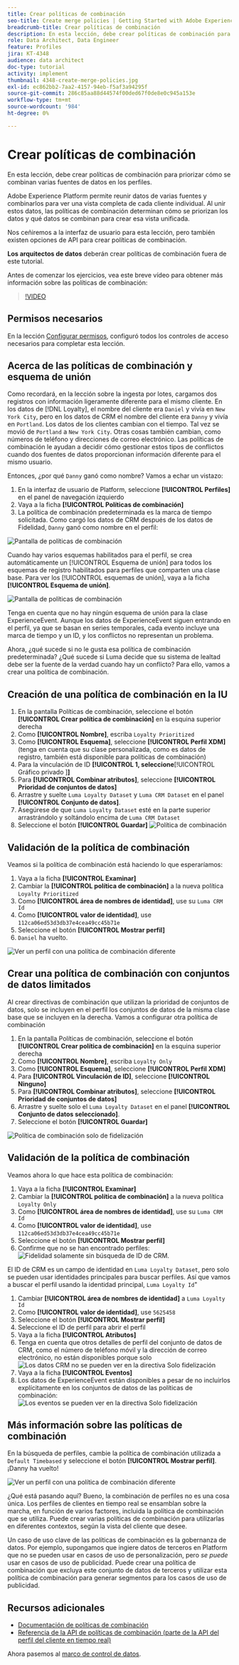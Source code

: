 ```yaml
---
title: Crear políticas de combinación
seo-title: Create merge policies | Getting Started with Adobe Experience Platform for Data Architects and Data Engineers
breadcrumb-title: Crear políticas de combinación
description: En esta lección, debe crear políticas de combinación para determinar cómo se combinan los datos en los perfiles.
role: Data Architect, Data Engineer
feature: Profiles
jira: KT-4348
audience: data architect
doc-type: tutorial
activity: implement
thumbnail: 4348-create-merge-policies.jpg
exl-id: ec862bb2-7aa2-4157-94eb-f5af3a94295f
source-git-commit: 286c85aa88d44574f00ded67f0de8e0c945a153e
workflow-type: tm+mt
source-wordcount: '984'
ht-degree: 0%

---
```


# Crear políticas de combinación

<!--20 min-->

En esta lección, debe crear políticas de combinación para priorizar cómo se combinan varias fuentes de datos en los perfiles.

Adobe Experience Platform permite reunir datos de varias fuentes y combinarlos para ver una vista completa de cada cliente individual. Al unir estos datos, las políticas de combinación determinan cómo se priorizan los datos y qué datos se combinan para crear esa vista unificada.

Nos ceñiremos a la interfaz de usuario para esta lección, pero también existen opciones de API para crear políticas de combinación.

**Los arquitectos de datos** deberán crear políticas de combinación fuera de este tutorial.

Antes de comenzar los ejercicios, vea este breve vídeo para obtener más información sobre las políticas de combinación:
>[!VIDEO](https://video.tv.adobe.com/v/330433?learn=on&enablevpops)

## Permisos necesarios

En la lección [Configurar permisos](configure-permissions.md), configuró todos los controles de acceso necesarios para completar esta lección.

<!--* Permission items **[!UICONTROL Profile Management]** > **[!UICONTROL View Merge Policies]** and **[!UICONTROL Manage Merge Policies]**
* Permission item **[!UICONTROL Profile Management]** > **[!UICONTROL View Profiles]** and **[!UICONTROL Manage Profiles]**
* Permission item **[!UICONTROL Sandboxes]** > `Luma Tutorial`
* User-role access to the `Luma Tutorial Platform` product profile
-->

## Acerca de las políticas de combinación y esquema de unión

Como recordará, en la lección sobre la ingesta por lotes, cargamos dos registros con información ligeramente diferente para el mismo cliente. En los datos de [!DNL Loyalty], el nombre del cliente era `Daniel` y vivía en `New York City`, pero en los datos de CRM el nombre del cliente era `Danny` y vivía en `Portland`. Los datos de los clientes cambian con el tiempo. Tal vez se movió de `Portland` a `New York City`. Otras cosas también cambian, como números de teléfono y direcciones de correo electrónico. Las políticas de combinación le ayudan a decidir cómo gestionar estos tipos de conflictos cuando dos fuentes de datos proporcionan información diferente para el mismo usuario.

Entonces, ¿por qué `Danny` ganó como nombre? Vamos a echar un vistazo:

1. En la interfaz de usuario de Platform, seleccione **[!UICONTROL Perfiles]** en el panel de navegación izquierdo
1. Vaya a la ficha **[!UICONTROL Políticas de combinación]**
1. La política de combinación predeterminada es la marca de tiempo solicitada. Como cargó los datos de CRM después de los datos de Fidelidad, `Danny` ganó como nombre en el perfil:

![Pantalla de políticas de combinación](assets/mergepolicies-default.png)

Cuando hay varios esquemas habilitados para el perfil, se crea automáticamente un [!UICONTROL Esquema de unión] para todos los esquemas de registro habilitados para perfiles que comparten una clase base. Para ver los [!UICONTROL esquemas de unión], vaya a la ficha **[!UICONTROL Esquema de unión]**.

![Pantalla de políticas de combinación](assets/mergepolicies-unionSchema.png)

Tenga en cuenta que no hay ningún esquema de unión para la clase ExperienceEvent. Aunque los datos de ExperienceEvent siguen entrando en el perfil, ya que se basan en series temporales, cada evento incluye una marca de tiempo y un ID, y los conflictos no representan un problema.

Ahora, ¿qué sucede si no le gusta esa política de combinación predeterminada? ¿Qué sucede si Luma decide que su sistema de lealtad debe ser la fuente de la verdad cuando hay un conflicto? Para ello, vamos a crear una política de combinación.

## Creación de una política de combinación en la IU

1. En la pantalla Políticas de combinación, seleccione el botón **[!UICONTROL Crear política de combinación]** en la esquina superior derecha
1. Como **[!UICONTROL Nombre]**, escriba `Loyalty Prioritized`
1. Como **[!UICONTROL Esquema]**, seleccione **[!UICONTROL Perfil XDM]** (tenga en cuenta que su clase personalizada, como es datos de registro, también está disponible para políticas de combinación)
1. Para la vinculación de ID **[!UICONTROL 1, seleccione**[!UICONTROL  Gráfico privado ]**]**
1. Para **[!UICONTROL Combinar atributos]**, seleccione **[!UICONTROL Prioridad de conjuntos de datos]**
1. Arrastre y suelte `Luma Loyalty Dataset` y `Luma CRM Dataset` en el panel **[!UICONTROL Conjunto de datos]**.
1. Asegúrese de que `Luma Loyalty Dataset` esté en la parte superior arrastrándolo y soltándolo encima de `Luma CRM Dataset`
1. Seleccione el botón **[!UICONTROL Guardar]**
   <!--do i need to explain Private Graph? Is that GA?-->
   ![Política de combinación](assets/mergepolicies-newPolicy.png)

## Validación de la política de combinación

Veamos si la política de combinación está haciendo lo que esperaríamos:

1. Vaya a la ficha **[!UICONTROL Examinar]**
1. Cambiar la **[!UICONTROL política de combinación]** a la nueva política `Loyalty Prioritized`
1. Como **[!UICONTROL área de nombres de identidad]**, use su `Luma CRM Id`
1. Como **[!UICONTROL valor de identidad]**, use `112ca06ed53d3db37e4cea49cc45b71e`
1. Seleccione el botón **[!UICONTROL Mostrar perfil]**
1. `Daniel` ha vuelto.

![Ver un perfil con una política de combinación diferente](assets/mergepolicies-lookupProfileWithMergePolicy.png)

## Crear una política de combinación con conjuntos de datos limitados

Al crear directivas de combinación que utilizan la prioridad de conjuntos de datos, solo se incluyen en el perfil los conjuntos de datos de la misma clase base que se incluyen en la derecha. Vamos a configurar otra política de combinación

1. En la pantalla Políticas de combinación, seleccione el botón **[!UICONTROL Crear política de combinación]** en la esquina superior derecha
1. Como **[!UICONTROL Nombre]**, escriba `Loyalty Only`
1. Como **[!UICONTROL Esquema]**, seleccione **[!UICONTROL Perfil XDM]**
1. Para **[!UICONTROL Vinculación de ID]**, seleccione **[!UICONTROL Ninguno]**
1. Para **[!UICONTROL Combinar atributos]**, seleccione **[!UICONTROL Prioridad de conjuntos de datos]**
1. Arrastre y suelte solo el `Luma Loyalty Dataset` en el panel **[!UICONTROL Conjunto de datos seleccionado]**.
1. Seleccione el botón **[!UICONTROL Guardar]**

![Política de combinación solo de fidelización](assets/mergepolicies-loyaltyOnly.png)

## Validación de la política de combinación

Veamos ahora lo que hace esta política de combinación:

1. Vaya a la ficha **[!UICONTROL Examinar]**
1. Cambiar la **[!UICONTROL política de combinación]** a la nueva política `Loyalty Only`
1. Como **[!UICONTROL área de nombres de identidad]**, use su `Luma CRM Id`
1. Como **[!UICONTROL valor de identidad]**, use `112ca06ed53d3db37e4cea49cc45b71e`
1. Seleccione el botón **[!UICONTROL Mostrar perfil]**
1. Confirme que no se han encontrado perfiles:
   ![Fidelidad solamente sin búsqueda de ID de CRM.](assets/mergepolicies-loyaltyOnly-noCrmLookup.png)

El ID de CRM es un campo de identidad en `Luma Loyalty Dataset`, pero solo se pueden usar identidades principales para buscar perfiles. Así que vamos a buscar el perfil usando la identidad principal, `Luma Loyalty Id`&quot;

1. Cambiar **[!UICONTROL área de nombres de identidad]** a `Luma Loyalty Id`
1. Como **[!UICONTROL valor de identidad]**, use `5625458`
1. Seleccione el botón **[!UICONTROL Mostrar perfil]**
1. Seleccione el ID de perfil para abrir el perfil
1. Vaya a la ficha **[!UICONTROL Atributos]**
1. Tenga en cuenta que otros detalles de perfil del conjunto de datos de CRM, como el número de teléfono móvil y la dirección de correo electrónico, no están disponibles porque solo
   ![Los datos CRM no se pueden ver en la directiva Solo fidelización](assets/mergepolicies-loyaltyOnly-attributes.png)
1. Vaya a la ficha **[!UICONTROL Eventos]**
1. Los datos de ExperienceEvent están disponibles a pesar de no incluirlos explícitamente en los conjuntos de datos de las políticas de combinación:
   ![Los eventos se pueden ver en la directiva Solo fidelización](assets/mergepolicies-loyaltyOnly-events.png)

## Más información sobre las políticas de combinación

En la búsqueda de perfiles, cambie la política de combinación utilizada a `Default Timebased` y seleccione el botón **[!UICONTROL Mostrar perfil]**. ¡Danny ha vuelto!

![Ver un perfil con una política de combinación diferente](assets/mergepolicies-backToDanny.png)

¿Qué está pasando aquí? Bueno, la combinación de perfiles no es una cosa única. Los perfiles de clientes en tiempo real se ensamblan sobre la marcha, en función de varios factores, incluida la política de combinación que se utiliza. Puede crear varias políticas de combinación para utilizarlas en diferentes contextos, según la vista del cliente que desee.

Un caso de uso clave de las políticas de combinación es la gobernanza de datos. Por ejemplo, supongamos que ingiere datos de terceros en Platform que no se pueden usar en casos de uso de personalización, pero _se puede_ usar en casos de uso de publicidad. Puede crear una política de combinación que excluya este conjunto de datos de terceros y utilizar esta política de combinación para generar segmentos para los casos de uso de publicidad.

## Recursos adicionales

* [Documentación de políticas de combinación](https://experienceleague.adobe.com/docs/experience-platform/profile/merge-policies/overview.html)
* [Referencia de la API de políticas de combinación (parte de la API del perfil del cliente en tiempo real)](https://www.adobe.io/experience-platform-apis/references/profile/#tag/Merge-policies)

Ahora pasemos al [marco de control de datos](apply-data-governance-framework.md).
